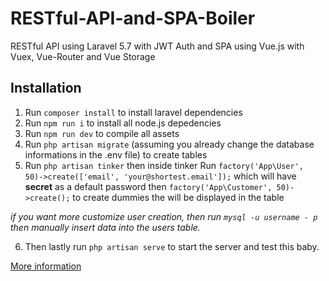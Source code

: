 # RESTful-API-and-SPA-Boiler
RESTful API using Laravel 5.7 with JWT Auth and SPA using Vue.js with Vuex, Vue-Router and Vue Storage

## Installation

1. Run `composer install` to install laravel dependencies
2. Run `npm run i` to install all node.js depedencies
3. Run `npm run dev` to compile all assets
4. Run `php artisan migrate` (assuming you already change the database informations in the .env file) to create tables
5. Run `php artisan tinker` then inside tinker Run `factory('App\User', 50)->create(['email', 'your@shortest.email']);` which will have **secret** as a default password then `factory('App\Customer', 50)->create();` to create dummies the will be displayed in the table

*if you want more customize user creation, then run `mysql -u username - p` then manually insert data into the users table.*

6. Then lastly run `php artisan serve` to start the server and test this baby.

[More information](https://medium.com/@rafaelogic/rafaelogics-restful-api-and-spa-boiler-using-laravel-and-vue-js-stack-598a90d744dc)
